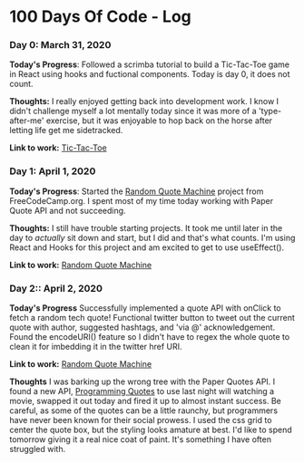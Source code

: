 # 100 Days Of Code - Log

### Day 0: March 31, 2020 

**Today's Progress**: Followed a scrimba tutorial to build a Tic-Tac-Toe game in React using hooks and fuctional components. Today is day 0, it does not count.

**Thoughts:** I really enjoyed getting back into development work. I know I didn't challenge myself a lot mentally today since it was more of a 'type-after-me' exercise, but it was enjoyable to hop back on the horse after letting life get me sidetracked. 

**Link to work:** [Tic-Tac-Toe](https://github.com/MCStuart/tic-tac-toe)

### Day 1: April 1, 2020 

**Today's Progress**: Started the [Random Quote Machine](https://www.freecodecamp.org/learn/front-end-libraries/front-end-libraries-projects/build-a-random-quote-machine) project from FreeCodeCamp.org. I spent most of my time today working with Paper Quote API and not succeeding. 

**Thoughts:** I still have trouble starting projects. It took me until later in the day to *actually* sit down and start, but I did and that's what counts. I'm using React and Hooks for this project and am excited to get to use useEffect().

**Link to work:** [Random Quote Machine](https://github.com/MCStuart/random-quote-generator)

### Day 2:: April 2, 2020

**Today's Progress** Successfully implemented a quote API with onClick to fetch a random tech quote! Functional twitter button to tweet out the current quote with author, suggested hashtags, and 'via @' acknowledgement. Found the encodeURI() feature so I didn't have to regex the whole quote to clean it for imbedding it in the twitter href URI.

**Link to work:** [Random Quote Machine](https://github.com/MCStuart/random-quote-generator)

**Thoughts** I was barking up the wrong tree with the Paper Quotes API. I found a new API, [Programming Quotes](http://quotes.stormconsultancy.co.uk/api) to use last night will watching a movie, swapped it out today and fired it up to almost instant success. Be careful, as some of the quotes can be a little raunchy, but programmers have never been known for their social prowess. I used the css grid to center the quote box, but the styling looks amature at best. I'd like to spend tomorrow giving it a real nice coat of paint. It's something I have often struggled with. 
